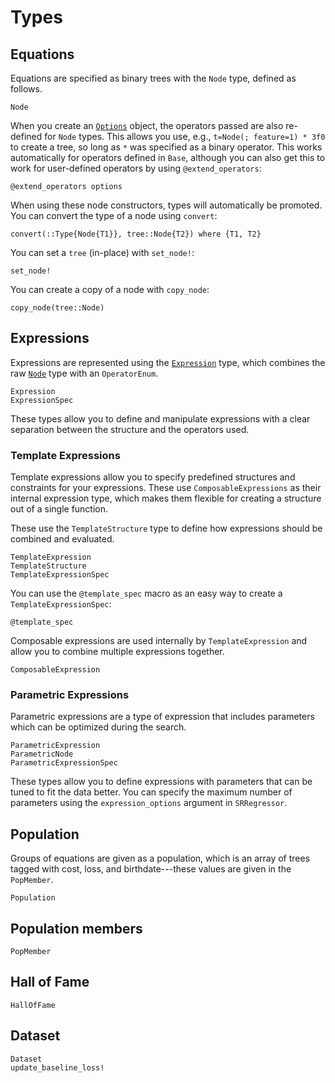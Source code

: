 # Types

## Equations

Equations are specified as binary trees with the `Node` type, defined
as follows.

```@docs
Node
```

When you create an [`Options`](@ref) object, the operators
passed are also re-defined for `Node` types.
This allows you use, e.g., `t=Node(; feature=1) * 3f0` to create a tree, so long as
`*` was specified as a binary operator. This works automatically for
operators defined in `Base`, although you can also get this to work
for user-defined operators by using `@extend_operators`:

```@docs
@extend_operators options
```

When using these node constructors, types will automatically be promoted.
You can convert the type of a node using `convert`:

```@docs
convert(::Type{Node{T1}}, tree::Node{T2}) where {T1, T2}
```

You can set a `tree` (in-place) with `set_node!`:

```@docs
set_node!
```

You can create a copy of a node with `copy_node`:

```@docs
copy_node(tree::Node)
```

## Expressions

Expressions are represented using the [`Expression`](@ref) type, which combines the raw [`Node`](@ref) type with an `OperatorEnum`.

```@docs
Expression
ExpressionSpec
```

These types allow you to define and manipulate expressions with a clear separation between the structure and the operators used.

### Template Expressions

Template expressions allow you to specify predefined structures and constraints for your expressions.
These use `ComposableExpressions` as their internal expression type, which makes them
flexible for creating a structure out of a single function.

These use the `TemplateStructure` type to define how expressions should be combined and evaluated.

```@docs
TemplateExpression
TemplateStructure
TemplateExpressionSpec
```

You can use the `@template_spec` macro as an easy way to create a `TemplateExpressionSpec`:

```@docs
@template_spec
```

Composable expressions are used internally by `TemplateExpression` and allow you to combine multiple expressions together.

```@docs
ComposableExpression
```

### Parametric Expressions

Parametric expressions are a type of expression that includes parameters which can be optimized during the search.

```@docs
ParametricExpression
ParametricNode
ParametricExpressionSpec
```

These types allow you to define expressions with parameters that can be tuned to fit the data better. You can specify the maximum number of parameters using the `expression_options` argument in `SRRegressor`.

## Population

Groups of equations are given as a population, which is
an array of trees tagged with cost, loss, and birthdate---these
values are given in the `PopMember`.

```@docs
Population
```

## Population members

```@docs
PopMember
```

## Hall of Fame

```@docs
HallOfFame
```

## Dataset

```@docs
Dataset
update_baseline_loss!
```
